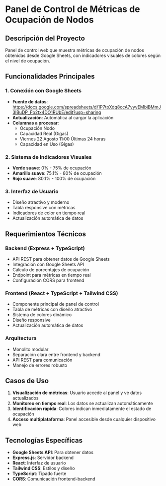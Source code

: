 # Panel de Control de Métricas de Ocupación de Nodos

## Descripción del Proyecto
Panel de control web que muestra métricas de ocupación de nodos obtenidas desde Google Sheets, con indicadores visuales de colores según el nivel de ocupación.

## Funcionalidades Principales

### 1. Conexión con Google Sheets
- **Fuente de datos**: https://docs.google.com/spreadsheets/d/1P7toXdq8ccA7vyvEMbiBMmJ3IBuDP_Fb2tx4DO1RUbE/edit?usp=sharing
- **Actualización**: Automática al cargar la aplicación
- **Columnas a procesar**:
  - Ocupación Nodo
  - Capacidad Real (Gigas)
  - Viernes 22 Agosto 11:00 Últimas 24 horas
  - Capacidad en Uso (Gigas)

### 2. Sistema de Indicadores Visuales
- **Verde suave**: 0% - 75% de ocupación
- **Amarillo suave**: 75.1% - 80% de ocupación
- **Rojo suave**: 80.1% - 100% de ocupación

### 3. Interfaz de Usuario
- Diseño atractivo y moderno
- Tabla responsive con métricas
- Indicadores de color en tiempo real
- Actualización automática de datos

## Requerimientos Técnicos

### Backend (Express + TypeScript)
- API REST para obtener datos de Google Sheets
- Integración con Google Sheets API
- Cálculo de porcentajes de ocupación
- Endpoint para métricas en tiempo real
- Configuración CORS para frontend

### Frontend (React + TypeScript + Tailwind CSS)
- Componente principal de panel de control
- Tabla de métricas con diseño atractivo
- Sistema de colores dinámico
- Diseño responsive
- Actualización automática de datos

### Arquitectura
- Monolito modular
- Separación clara entre frontend y backend
- API REST para comunicación
- Manejo de errores robusto

## Casos de Uso
1. **Visualización de métricas**: Usuario accede al panel y ve datos actualizados
2. **Monitoreo en tiempo real**: Los datos se actualizan automáticamente
3. **Identificación rápida**: Colores indican inmediatamente el estado de ocupación
4. **Acceso multiplataforma**: Panel accesible desde cualquier dispositivo web

## Tecnologías Específicas
- **Google Sheets API**: Para obtener datos
- **Express.js**: Servidor backend
- **React**: Interfaz de usuario
- **Tailwind CSS**: Estilos y diseño
- **TypeScript**: Tipado fuerte
- **CORS**: Comunicación frontend-backend
